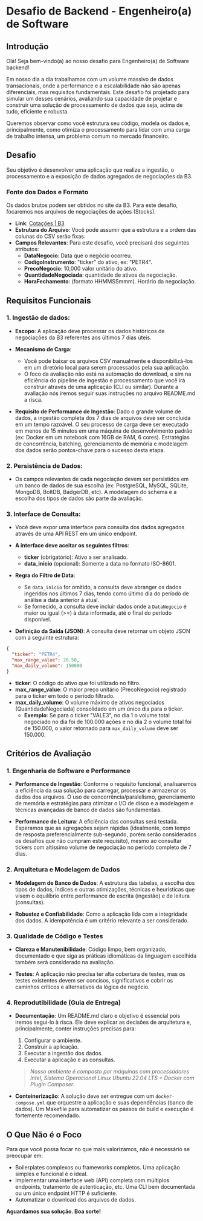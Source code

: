 # Desafio de Backend - Engenheiro(a) de Software

## Introdução

Olá! Seja bem-vindo(a) ao nosso desafio para Engenheiro(a) de Software backend!

Em nosso dia a dia trabalhamos com um volume massivo de dados transacionais, onde a performance e a escalabilidade não são apenas diferenciais, mas requisitos fundamentais. Este desafio foi projetado para simular um desses cenários, avaliando sua capacidade de projetar e construir uma solução de processamento de dados que seja, acima de tudo, eficiente e robusta.

Queremos observar como você estrutura seu código, modela os dados e, principalmente, como otimiza o processamento para lidar com uma carga de trabalho intensa, um problema comum no mercado financeiro.

## Desafio

Seu objetivo é desenvolver uma aplicação que realize a ingestão, o processamento e a exposição de dados agregados de negociações da B3.

### Fonte dos Dados e Formato

Os dados brutos podem ser obtidos no site da B3. Para este desafio, focaremos nos arquivos de negociações de ações (Stocks).

- **Link**: [Cotações | B3](https://www.b3.com.br/pt_br/market-data-e-indices/servicos-de-dados/market-data/cotacoes/cotacoes/)
- **Estrutura do Arquivo**: Você pode assumir que a estrutura e a ordem das colunas do CSV serão fixas.
- **Campos Relevantes**: Para este desafio, você precisará dos seguintes atributos:
  - **DataNegocio**: Data que o negócio ocorreu.
  - **CodigoInstrumento**: "ticker" do ativo, ex: "PETR4".
  - **PrecoNegocio**: 10,000 valor unitário do ativo.
  - **QuantidadeNegociada**: quantidade de ativos da negociação.
  - **HoraFechamento**: (formato HHMMSSmmm). Horário da negociação.

## Requisitos Funcionais

### 1. Ingestão de dados:

- **Escopo**: A aplicação deve processar os dados históricos de negociações da B3 referentes aos últimos 7 dias úteis.

- **Mecanismo de Carga**:
  - Você pode baixar os arquivos CSV manualmente e disponibilizá-los em um diretório local para serem processados pela sua aplicação.
  - O foco da avaliação não está na automação do download, e sim na eficiência do pipeline de ingestão e processamento que você irá construir através de uma aplicação (CLI ou similar). Durante a avaliação nós iremos seguir suas instruções no arquivo README.md a risca.

- **Requisito de Performance de Ingestão**: Dado o grande volume de dados, a ingestão completa dos 7 dias de arquivos deve ser concluída em um tempo razoável. O seu processo de carga deve ser executado em menos de 15 minutos em uma máquina de desenvolvimento padrão (ex: Docker em um notebook com 16GB de RAM, 6 cores). Estratégias de concorrência, batching, gerenciamento de memória e modelagem dos dados serão pontos-chave para o sucesso desta etapa.

### 2. Persistência de Dados:

- Os campos relevantes de cada negociação devem ser persistidos em um banco de dados de sua escolha (ex: PostgreSQL, MySQL, SQLite, MongoDB, BoltDB, BadgerDB, etc). A modelagem do schema e a escolha dos tipos de dados são parte da avaliação.

### 3. Interface de Consulta:

- Você deve expor uma interface para consulta dos dados agregados através de uma API REST em um único endpoint.

- **A interface deve aceitar os seguintes filtros**:
  - **ticker** (obrigatório): Ativo a ser analisado.
  - **data_inicio** (opcional): Somente a data no formato ISO-8601.

- **Regra do Filtro de Data**:
  - Se `data_inicio` for omitido, a consulta deve abranger os dados ingeridos nos últimos 7 dias, tendo como último dia do período de análise a data anterior à atual.
  - Se fornecido, a consulta deve incluir dados onde a `DataNegocio` é maior ou igual (>=) à data informada, até o final do período disponível.

- **Definição da Saída (JSON)**: A consulta deve retornar um objeto JSON com a seguinte estrutura:

```json
{
  "ticker": "PETR4",
  "max_range_value": 20.50,
  "max_daily_volume": 150000
}
```

  - **ticker**: O código do ativo que foi utilizado no filtro.
  - **max_range_value**: O maior preço unitário (PrecoNegocio) registrado para o ticker em todo o período filtrado.
  - **max_daily_volume**: O volume máximo de ativos negociados (QuantidadeNegociada) consolidado em um único dia para o ticker.
    - **Exemplo**: Se para o ticker "VALE3", no dia 1 o volume total negociado no dia foi de 100.000 ações e no dia 2 o volume total foi de 150.000, o valor retornado para `max_daily_volume` deve ser 150.000.

## Critérios de Avaliação

### 1. Engenharia de Software e Performance

- **Performance de Ingestão**: Conforme o requisito funcional, analisaremos a eficiência da sua solução para carregar, processar e armazenar os dados dos arquivos. O uso de concorrência/paralelismo, gerenciamento de memória e estratégias para otimizar o I/O de disco e a modelagem e técnicas avançadas de banco de dados são fundamentais.

- **Performance de Leitura**: A eficiência das consultas será testada. Esperamos que as agregações sejam rápidas (idealmente, com tempo de resposta preferencialmente sub-segundo, porém serão considerados os desafios que não cumpram este requisito), mesmo ao consultar tickers com altíssimo volume de negociação no período completo de 7 dias.

### 2. Arquitetura e Modelagem de Dados

- **Modelagem de Banco de Dados**: A estrutura das tabelas, a escolha dos tipos de dados, índices e outras otimizações, técnicas e heurísticas que visem o equilíbrio entre performance de escrita (ingestão) e de leitura (consultas).

- **Robustez e Confiabilidade**: Como a aplicação lida com a integridade dos dados. A idempotência é um critério relevante a ser considerado.

### 3. Qualidade de Código e Testes

- **Clareza e Manutenibilidade**: Código limpo, bem organizado, documentado e que siga as práticas idiomáticas da linguagem escolhida também será considerado na avaliação.

- **Testes**: A aplicação não precisa ter alta cobertura de testes, mas os testes existentes devem ser concisos, significativos e cobrir os caminhos críticos e alternativos da lógica de negócio.

### 4. Reprodutibilidade (Guia de Entrega)

- **Documentação**: Um README.md claro e objetivo é essencial pois iremos segui-lo à risca. Ele deve explicar as decisões de arquitetura e, principalmente, conter instruções precisas para:
  1. Configurar o ambiente.
  2. Construir a aplicação.
  3. Executar a ingestão dos dados.
  4. Executar a aplicação e as consultas.

  > *Nosso ambiente é composto por máquinas com processadores Intel, Sistema Operacional Linux Ubuntu 22.04 LTS + Docker com Plugin Composer.*

- **Conteinerização**: A solução deve ser entregue com um `docker-compose.yml` que orquestre a aplicação e suas dependências (banco de dados). Um Makefile para automatizar os passos de build e execução é fortemente recomendado.

## O Que Não é o Foco

Para que você possa focar no que mais valorizamos, não é necessário se preocupar em:

- Boilerplates complexos ou frameworks completos. Uma aplicação simples e funcional é o ideal.
- Implementar uma interface web (API) completa com múltiplos endpoints, tratamento de autenticação, etc. Uma CLI bem documentada ou um único endpoint HTTP é suficiente.
- Automatizar o download dos arquivos de dados.

**Aguardamos sua solução. Boa sorte!**